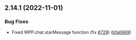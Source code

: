 ## 2.14.1 (2022-11-01)

### Bug Fixes

- Fixed WPP.chat.starMessage function (fix [#729](https://github.com/wppconnect-team/wa-js/issues/729)) ([bfa6969](https://github.com/wppconnect-team/wa-js/commit/bfa69697e8adbc8e2da82b4a9984d46daf01d79f))

